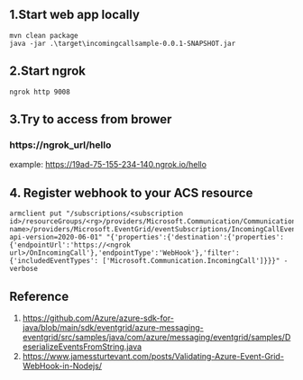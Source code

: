 ## 1.Start web app locally
```dotnetcli
mvn clean package
java -jar .\target\incomingcallsample-0.0.1-SNAPSHOT.jar
```

## 2.Start ngrok
```dotnetcli
ngrok http 9008
```

## 3.Try to access from brower
### https://ngrok_url/hello

example:
https://19ad-75-155-234-140.ngrok.io/hello

## 4. Register webhook to your ACS resource
```dotnetcli
armclient put "/subscriptions/<subscription id>/resourceGroups/<rg>/providers/Microsoft.Communication/CommunicationServices/<acs name>/providers/Microsoft.EventGrid/eventSubscriptions/IncomingCallEventSub?api-version=2020-06-01" "{'properties':{'destination':{'properties':{'endpointUrl':'https://<ngrok url>/OnIncomingCall'},'endpointType':'WebHook'},'filter':{'includedEventTypes': ['Microsoft.Communication.IncomingCall']}}}" -verbose
```

## Reference
1. https://github.com/Azure/azure-sdk-for-java/blob/main/sdk/eventgrid/azure-messaging-eventgrid/src/samples/java/com/azure/messaging/eventgrid/samples/DeserializeEventsFromString.java
2. https://www.jamessturtevant.com/posts/Validating-Azure-Event-Grid-WebHook-in-Nodejs/